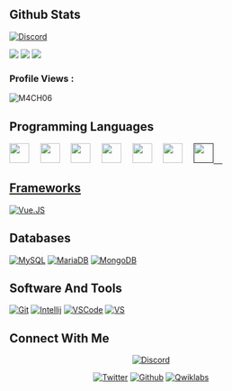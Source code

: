 ## Github Stats

<a href="https://discord.gg/2mf8yZXaEC"><img alt="Discord" src="https://img.shields.io/discord/930889721826132060?label=Discord&logo=Discord"></a>

<img src="https://github-readme-stats.vercel.app/api?username=M4CH06&&show_icons=true&count_private=true&theme=github_dark">
<img src="https://github-readme-streak-stats.herokuapp.com/?user=M4CH06&theme=dark&background=0d1117&date_format=M%20j%5B%2C%20Y%5D"/>
<img src="https://github-readme-stats.vercel.app/api/top-langs/?username=M4CH06&layout=compact&theme=github_dark"/>
<p align="right"> <h3>Profile Views :</h3> <img src="https://komarev.com/ghpvc/?username=M4CH06&label=Profile%20views&color=020202&style=flat"
    alt="M4CH06" />

  </p>


## Programming Languages

<p>
    <img src="https://cdn.jsdelivr.net/gh/devicons/devicon@latest/icons/css3/css3-original.svg" width="35px">&nbsp;&nbsp;&nbsp;&nbsp;
    <img src="https://cdn.jsdelivr.net/gh/devicons/devicon@latest/icons/html5/html5-original.svg" width="35px">&nbsp;&nbsp;&nbsp;&nbsp;
    <img src="https://cdn.jsdelivr.net/gh/devicons/devicon@latest/icons/lua/lua-original.svg" width="35px">&nbsp;&nbsp;&nbsp;&nbsp;
    <img src="https://cdn.jsdelivr.net/gh/devicons/devicon@latest/icons/javascript/javascript-original.svg" width="35px">&nbsp;&nbsp;&nbsp;&nbsp;
    <img src="https://cdn.jsdelivr.net/gh/devicons/devicon@latest/icons/php/php-original.svg" width="35px">&nbsp;&nbsp;&nbsp;&nbsp;
    <img src="https://cdn.jsdelivr.net/gh/devicons/devicon@latest/icons/csharp/csharp-original.svg" width="35px">&nbsp;&nbsp;&nbsp;&nbsp;
    <a href=""><img src="https://cdn.jsdelivr.net/gh/devicons/devicon@latest/icons/cplusplus/cplusplus-original.svg" width="35px">&nbsp;&nbsp;&nbsp;&nbsp;

</p>

## Frameworks
<p>
   <a href="#"><img alt="Vue.JS" src="https://img.shields.io/badge/Vue.js-4FC08D.svg?logo=vue.js&logoColor=white"></a>
</p>

## Databases

<p>
    <a href="#"><img alt="MySQL" src="https://img.shields.io/badge/MySQL-FB542B?logo=mysql&logoColor=black"></a>
    <a href="#"><img alt="MariaDB" src="https://img.shields.io/badge/MariaDB-003545?logo=mariadb&logoColor=black"></a>
    <a href="#"><img alt="MongoDB" src="https://img.shields.io/badge/MongoDB%20-%020202.svg?logo=mongodb&logoColor=black"></a>
</p> 

## Software And Tools
<p>
  <a href="#"><img alt="Git" src="https://img.shields.io/badge/Git%20-%23F05033.svg?logo=git&logoColor=white"></a>
	<a href="#"><img alt="Intellij" src="https://img.shields.io/badge/IntelliJ&nbsp;IDEA-000000.svg?logo=intellij-idea&logoColor=white"></a>
	<a href="#"><img alt="VSCode" src="https://img.shields.io/badge/VS_Code-007ACC?logo=visualstudiocode&logoColor=black"></a>
	<a href="#"><img alt="VS" src="https://img.shields.io/badge/Visual_Studio-5C2D91?logo=visualstudio&logoColor=black"></a>
</p>

## Connect With Me


<p align="center">
  <a href="https://discord.gg/"><img alt="Discord" title="M4CH's Discord" src="https://img.shields.io/badge/M4CH%230004-%237289DA.svg?style=for-the-badge&logo=discord&logoColor=white"></a>
 </p>
 <p align="center">
  <a href="https://twitter.com/M4CHgg"><img alt="Twitter" title="M4CH Twitter" src="https://img.shields.io/badge/Twitter-1DA1F2?style=for-the-badge&logo=twitter&logoColor=white"></a>
  <a href="https://github.com/M4CH06"><img alt="Github" title="M4CH Github" src="https://img.shields.io/badge/GitHub-100000?style=for-the-badge&logo=github&logoColor=white"></a>
  <a href="http://eecommunity.net/"><img alt="Qwiklabs" title="EE Roleplay" src="https://img.shields.io/badge/EERP-0077B5?style=for-the-badge&logo=microsoftedge&logoColor=white"></a>
</p>
